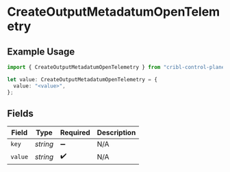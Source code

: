 # CreateOutputMetadatumOpenTelemetry

## Example Usage

```typescript
import { CreateOutputMetadatumOpenTelemetry } from "cribl-control-plane/models/operations";

let value: CreateOutputMetadatumOpenTelemetry = {
  value: "<value>",
};
```

## Fields

| Field              | Type               | Required           | Description        |
| ------------------ | ------------------ | ------------------ | ------------------ |
| `key`              | *string*           | :heavy_minus_sign: | N/A                |
| `value`            | *string*           | :heavy_check_mark: | N/A                |